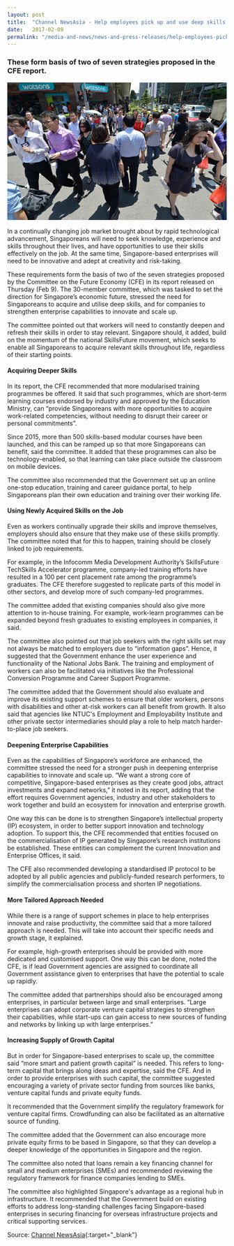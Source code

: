 ```yaml
---
layout: post
title:  "Channel NewsAsia - Help employees pick up and use deep skills, while strengthening enterprises: CFE"
date:   2017-02-09
permalink: "/media-and-news/news-and-press-releases/help-employees-pick-up-and-use-deep-skills-while-strengthening-enterprises"
---
```


### **These form basis of two of seven strategies proposed in the CFE report.**

![Channel NewsAsia - Help employees pick up and use deep skills, while strengthening enterprises: CFE](/images/help-employees-pick-up-and-use-deep-skills-while-strengthening-enterprises.png)

In a continually changing job market brought about by rapid technological advancement, Singaporeans will need to seek knowledge, experience and skills throughout their lives, and have opportunities to use their skills effectively on the job. At the same time, Singapore-based enterprises will need to be innovative and adept at creativity and risk-taking. 

These requirements form the basis of two of the seven strategies proposed by the Committee on the Future Economy (CFE) in its report released on Thursday (Feb 9). The 30-member committee, which was tasked to set the direction for Singapore’s economic future, stressed the need for Singaporeans to acquire and utilise deep skills, and for companies to strengthen enterprise capabilities to innovate and scale up.

The committee pointed out that workers will need to constantly deepen and refresh their skills in order to stay relevant. Singapore should, it added, build on the momentum of the national SkillsFuture movement, which seeks to enable all Singaporeans to acquire relevant skills throughout life, regardless of their starting points.

#### **Acquiring Deeper Skills**

In its report, the CFE recommended that more modularised training programmes be offered. It said that such programmes, which are short-term learning courses endorsed by industry and approved by the Education Ministry, can “provide Singaporeans with more opportunities to acquire work-related competencies, without needing to disrupt their career or personal commitments”.

Since 2015, more than 500 skills-based modular courses have been launched, and this can be ramped up so that more Singaporeans can benefit, said the committee. It added that these programmes can also be technology-enabled, so that learning can take place outside the classroom on mobile devices.

The committee also recommended that the Government set up an online one-stop education, training and career guidance portal, to help Singaporeans plan their own education and training over their working life.

#### **Using Newly Acquired Skills on the Job**

Even as workers continually upgrade their skills and improve themselves, employers should also ensure that they make use of these skills promptly. The committee noted that for this to happen, training should be closely linked to job requirements.

For example, in the Infocomm Media Development Authority’s SkillsFuture TechSkills Accelerator programme, company-led training efforts have resulted in a 100 per cent placement rate among the programme’s graduates. The CFE therefore suggested to replicate parts of this model in other sectors, and develop more of such company-led programmes. 

The committee added that existing companies should also give more attention to in-house training. For example, work-learn programmes can be expanded beyond fresh graduates to existing employees in companies, it said.

The committee also pointed out that job seekers with the right skills set may not always be matched to employers due to “information gaps”. Hence, it suggested that the Government enhance the user experience and functionality of the National Jobs Bank. The training and employment of workers can also be facilitated via initiatives like the Professional Conversion Programme and Career Support Programme.

The committee added that the Government should also evaluate and improve its existing support schemes to ensure that older workers, persons with disabilities and other at-risk workers can all benefit from growth. It also said that agencies like NTUC's Employment and Employability Institute and other private sector intermediaries should play a role to help match harder-to-place job seekers.

#### **Deepening Enterprise Capabilities**

Even as the capabilities of Singapore’s workforce are enhanced, the committee stressed the need for a stronger push in deepening enterprise capabilities to innovate and scale up. “We want a strong core of competitive, Singapore-based enterprises as they create good jobs, attract investments and expand networks,” it noted in its report, adding that the effort requires Government agencies, industry and other stakeholders to work together and build an ecosystem for innovation and enterprise growth.

One way this can be done is to strengthen Singapore’s intellectual property (IP) ecosystem, in order to better support innovation and technology adoption. To support this, the CFE recommended that entities focused on the commercialisation of IP generated by Singapore’s research institutions be established. These entities can complement the current Innovation and Enterprise Offices, it said.

The CFE also recommended developing a standardised IP protocol to be adopted by all public agencies and publicly-funded research performers, to simplify the commercialisation process and shorten IP negotiations.

#### **More Tailored Approach Needed**

While there is a range of support schemes in place to help enterprises innovate and raise productivity, the committee said that a more tailored approach is needed. This will take into account their specific needs and growth stage, it explained.

For example, high-growth enterprises should be provided with more dedicated and customised support. One way this can be done, noted the CFE, is if lead Government agencies are assigned to coordinate all Government assistance given to enterprises that have the potential to scale up rapidly.

The committee added that partnerships should also be encouraged among enterprises, in particular between large and small enterprises. “Large enterprises can adopt corporate venture capital strategies to strengthen their capabilities, while start-ups can gain access to new sources of funding and networks by linking up with large enterprises.”

#### **Increasing Supply of Growth Capital**

But in order for Singapore-based enterprises to scale up, the committee said “more smart and patient growth capital” is needed. This refers to long-term capital that brings along ideas and expertise, said the CFE. And in order to provide enterprises with such capital, the committee suggested encouraging a variety of private sector funding from sources like banks, venture capital funds and private equity funds.

It recommended that the Government simplify the regulatory framework for venture capital firms. Crowdfunding can also be facilitated as an alternative source of funding.

The committee added that the Government can also encourage more private equity firms to be based in Singapore, so that they can develop a deeper knowledge of the opportunities in Singapore and the region. 

The committee also noted that loans remain a key financing channel for small and medium enterprises (SMEs) and recommended reviewing the regulatory framework for finance companies lending to SMEs.

The committee also highlighted Singapore's advantage as a regional hub in infrastructure. It recommended that the Government build on existing efforts to address long-standing challenges facing Singapore-based enterprises in securing financing for overseas infrastructure projects and critical supporting services.

Source: [Channel NewsAsia](https://www.channelnewsasia.com/news/singapore/help-employees-pick-up-and-use-deep-skills-while-strengthening-e-7627430){:target="_blank"} 
